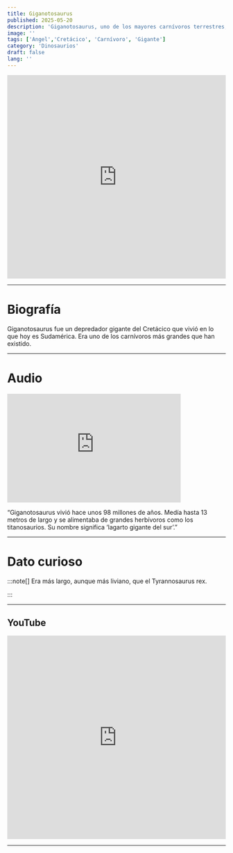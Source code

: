 ```yaml
---
title: Giganotosaurus
published: 2025-05-20
description: 'Giganotosaurus, uno de los mayores carnívoros terrestres, rivalizaba en tamaño con el T. rex.'
image: ''
tags: ['Angel','Cretácico', 'Carnívoro', 'Gigante']
category: 'Dinosaurios'
draft: false 
lang: ''
---
```

<iframe width="100%" height="468" src="https://drive.google.com/file/d/1h3PmPpYW6Ea8OCPnaHF5lCW6dGhqeHpa/preview" frameborder="0" allowfullscreen></iframe>

---

# Biografía
Giganotosaurus fue un depredador gigante del Cretácico que vivió en lo que hoy es Sudamérica. Era uno de los carnívoros más grandes que han existido.

---
# Audio

<iframe width="400" height="250" src="https://drive.google.com/file/d/1ryPlYc-Z_QXCAMVLC9M5vXEMfTP-DbOv/preview" frameborder="0" allowfullscreen></iframe>

“Giganotosaurus vivió hace unos 98 millones de años. Medía hasta 13 metros de largo y se alimentaba de grandes herbívoros como los titanosaurios. Su nombre significa ‘lagarto gigante del sur’.”

---

# Dato curioso
:::note[]
Era más largo, aunque más liviano, que el Tyrannosaurus rex.

:::

---
## YouTube

<iframe width="100%" height="468" src="https://www.youtube.com/embed/DZ8y63ju9c4?si=gMuqTBEBZx3rMAoi" title="YouTube video player" frameborder="0" allow="accelerometer; autoplay; clipboard-write; encrypted-media; gyroscope; picture-in-picture; web-share" allowfullscreen></iframe>

---
